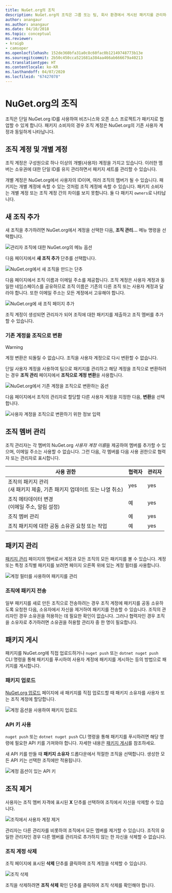 ```yaml
---
title: NuGet.org의 조직
description: NuGet.org의 조직은 그룹 또는 팀, 회사 환경에서 게시된 패키지를 관리하는 데 도움을 줍니다.
author: anangaur
ms.author: anangaur
ms.date: 04/10/2018
ms.topic: conceptual
ms.reviewer:
- kraigb
- camsoper
ms.openlocfilehash: 152de360bfa31a0c8c60fac0b12149748773b13e
ms.sourcegitcommit: 2b50c450cca521681a384aa466ab666679a40213
ms.translationtype: HT
ms.contentlocale: ko-KR
ms.lasthandoff: 04/07/2020
ms.locfileid: "67427078"
---
```

# <a name="your-organization-on-nugetorg"></a>NuGet.org의 조직

조직은 단일 NuGet.org ID를 사용하여 비즈니스와 오픈 소스 프로젝트가 패키지로 협업할 수 있게 합니다. 패키지 소비자의 경우 조직 계정은 NuGet.org의 기존 사용자 계정과 동일하게 나타납니다.

## <a name="organization-accounts-vs-individual-accounts"></a>조직 계정 및 개별 계정

조직 계정은 구성원으로 하나 이상의 개별(사용자) 계정을 가지고 있습니다. 이러한 멤버는 소유권에 대한 단일 ID를 유지 관리하면서 패키지 세트를 관리할 수 있습니다.

개별 계정은 NuGet.org에서 사용자의 ID이며, 여러 조직의 멤버가 될 수 있습니다. 패키지는 개별 계정에 속할 수 있는 것처럼 조직 계정에 속할 수 있습니다. 패키지 소비자는 개별 계정 또는 조직 계정 간의 차이를 보지 못합니다. 둘 다 패키지 `owners`로 나타납니다.

## <a name="adding-a-new-organization"></a>새 조직 추가

새 조직을 추가하려면 NuGet.org에서 계정을 선택한 다음, **조직 관리...**  메뉴 명령을 선택합니다.

![관리자 조직에 대한 NuGet.org의 메뉴 옵션](media/org-manage-option.png)

다음 페이지에서 **새 조직 추가** 단추를 선택합니다.

![NuGet.org에서 새 조직을 만드는 단추](media/org-add-new-option.png)

다음 페이지에서 조직 이름과 이메일 주소를 제공합니다. 조직 계정은 사용자 계정과 동일한 네임스페이스를 공유하므로 조직 이름은 기존의 다른 조직 또는 사용자 계정과 달라야 합니다. 또한 이메일 주소는 모든 계정에서 고유해야 합니다.

![NuGet.org에 새 조직 페이지 추가](media/org-add-new-page.png)

조직 계정이 생성되면 관리자가 되어 조직에 대한 패키지를 제출하고 조직 멤버를 추가할 수 있습니다.

### <a name="transform-existing-account-to-an-organization"></a>기존 계정을 조직으로 변환

> [!Warning]
> 계정 변환은 되돌릴 수 없습니다. 조직을 사용자 계정으로 다시 변환할 수 없습니다.

단일 사용자 계정을 사용하여 팀으로 패키지를 관리하고 해당 계정을 조직으로 변환하려는 경우 **조직 관리** 페이지에서 **조직으로 계정 변환**을 사용합니다.

![NuGet.org에서 기존 계정을 조직으로 변환하는 옵션](media/org-transform-option.png)

다음 페이지에서 조직의 관리자로 할당할 다른 사용자 계정을 지정한 다음, **변환**을 선택합니다.

![사용자 계정을 조직으로 변환하기 위한 정보 입력](media/org-transform-page.png)

## <a name="managing-organization-members"></a>조직 멤버 관리

조직 관리자는 각 멤버의 NuGet.org *사용자 계정 이름*을 제공하여 멤버를 추가할 수 있으며, 이메일 주소는 사용할 수 없습니다. 그런 다음, 각 멤버를 다음 사용 권한으로 협력자 또는 관리자로 표시합니다.

| 사용 권한 | 협력자 | 관리자 |
| --- | --- | --- |
| 조직의 패키지 관리<br/>(새 패키지 제출, 기존 패키지 업데이트 또는 나열 취소) | yes | yes |
| 조직 메타데이터 변경<br/>(이메일 주소, 알림 설정) | 예 | yes |
| 조직 멤버 관리 | 예 | yes |
| 조직 패키지에 대한 공동 소유권 요청 또는 작업 | 예 | yes |

## <a name="managing-packages"></a>패키지 관리

[패키지 관리](https://www.nuget.org/account/Packages) 페이지의 멤버로서 계정과 모든 조직의 모든 패키지를 볼 수 있습니다. 계정 또는 특정 조직별 패키지를 보려면 페이지 오른쪽 위에 있는 계정 필터를 사용합니다.

![계정 필터를 사용하여 패키지를 관리](media/org-manage-packages-option.png)

### <a name="transferring-packages-to-an-organization"></a>조직에 패키지 전송
일부 패키지를 새로 만든 조직으로 전송하려는 경우 조직 계정에 패키지를 공동 소유하도록 요청한 다음, 소유자에서 자신을 제거하여 패키지를 전송할 수 있습니다. 조직의 관리자인 경우 소유권을 허용하는 데 필요한 확인이 없습니다. 그러나 협력자인 경우 조직을 소유자로 추가하려면 소유권을 허용할 관리자 중 한 명이 필요합니다.

## <a name="publishing-packages"></a>패키지 게시

패키지를 NuGet.org에 직접 업로드하거나 `nuget push` 또는 `dotnet nuget push` CLI 명령을 통해 패키지를 푸시하여 사용자 계정에 패키지를 게시하는 등의 방법으로 패키지를 게시합니다.

### <a name="uploading-packages"></a>패키지 업로드

[NuGet.org 업로드](https://www.nuget.org/packages/manage/upload) 페이지에 새 패키지를 직접 업로드할 때 패키지 소유자를 사용자 또는 조직 계정에 할당합니다.

![계정 옵션을 사용하여 패키지 업로드](media/org-upload-option.png)

### <a name="using-api-keys"></a>API 키 사용

`nuget push` 또는 `dotnet nuget push` CLI 명령을 통해 패키지를 푸시하려면 해당 명령에 필요한 API 키를 가져와야 합니다. 자세한 내용은 [패키지 게시](../quickstart/create-and-publish-a-package-using-visual-studio.md#publish-the-package)를 참조하세요.

새 API 키를 만들 때 **패키지 소유자** 드롭다운에서 적절한 조직을 선택합니다. 생성한 모든 API 키는 선택한 조직에만 적용됩니다.

![계정 옵션이 있는 API 키](media/org-apikey-option.png)

## <a name="removing-an-organization"></a>조직 제거

사용자는 조직 멤버 자격에 표시된 **X** 단추를 선택하여 조직에서 자신을 삭제할 수 있습니다.

![조직에서 사용자 계정 제거](media/org-remove-self-option.png)

관리자는 다른 관리자를 비롯하여 조직에서 모든 멤버를 제거할 수 있습니다. 조직의 유일한 관리자인 경우 다른 멤버를 관리자로 추가하지 않는 한 자신을 삭제할 수 없습니다.

### <a name="deleting-an-organization-account"></a>조직 계정 삭제

조직 페이지에 표시된 **삭제** 단추를 클릭하여 조직 계정을 삭제할 수 있습니다.

![조직 삭제](media/org-delete-option.png)

조직을 삭제하려면 **조직 삭제** 확인 단추를 클릭하여 조직 삭제를 확인해야 합니다.
